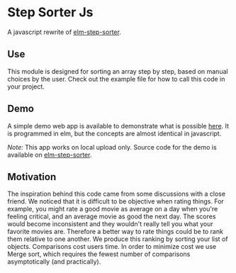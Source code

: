 # Step Sorter Js
A javascript rewrite of [elm-step-sorter](https://github.com/ampheul/elm-step-sorter).

## Use
This module is designed for sorting an array step by step, based on manual choices by the user. Check out the example file for how to call this code in your project.

## Demo
A simple demo web app is available to demonstrate what is possible [here](https://ampheul.github.io/elm-step-sorter/). It is programmed in elm, but the concepts are almost identical in javascript.

*Note:* This app works on local upload only. Source code for the demo is available on [elm-step-sorter](https://github.com/ampheul/elm-step-sorter).

## Motivation

The inspiration behind this code came from some discussions with a close friend. We noticed that it is difficult to be objective when rating things. For example, you might rate a good movie as average on a day when you're feeling critical, and an average movie as good the next day. The scores would become inconsistent and they wouldn't really tell you what your favorite movies are. Therefore a better way to rate things could be to rank them relative to one another. We produce this ranking by sorting your list of objects. Comparisons cost users time. In order to minimize cost we use Merge sort, which requires the fewest number of comparisons asymptotically (and practically).
